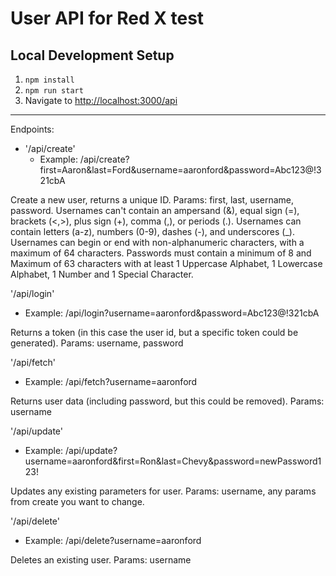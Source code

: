# User API for Red X test

## Local Development Setup

1. `npm install`
1. `npm run start`
1. Navigate to [http://localhost:3000/api](http://localhost:3000/api)
---

Endpoints:

* '/api/create'
    * Example: /api/create?first=Aaron&last=Ford&username=aaronford&password=Abc123@!321cbA

Create a new user, returns a unique ID. Params: first, last, username, password.
Usernames can't contain an ampersand (&), equal sign (=), brackets (<,>), plus sign (+), comma (,), or periods (.).
Usernames can contain letters (a-z), numbers (0-9), dashes (-), and underscores (_).
Usernames can begin or end with non-alphanumeric characters, with a maximum of 64 characters.
Passwords must contain a minimum of 8 and Maximum of 63 characters with at least 1 Uppercase Alphabet, 1 Lowercase Alphabet, 1 Number and 1 Special Character.

'/api/login'
* Example: /api/login?username=aaronford&password=Abc123@!321cbA

Returns a token (in this case the user id, but a specific token could be generated). Params: username, password

'/api/fetch'
*  Example: /api/fetch?username=aaronford

Returns user data (including password, but this could be removed). Params: username

'/api/update'
* Example: /api/update?username=aaronford&first=Ron&last=Chevy&password=newPassword123!

Updates any existing parameters for user. Params: username, any params from create you want to change.

'/api/delete'
* Example: /api/delete?username=aaronford

Deletes an existing user. Params: username